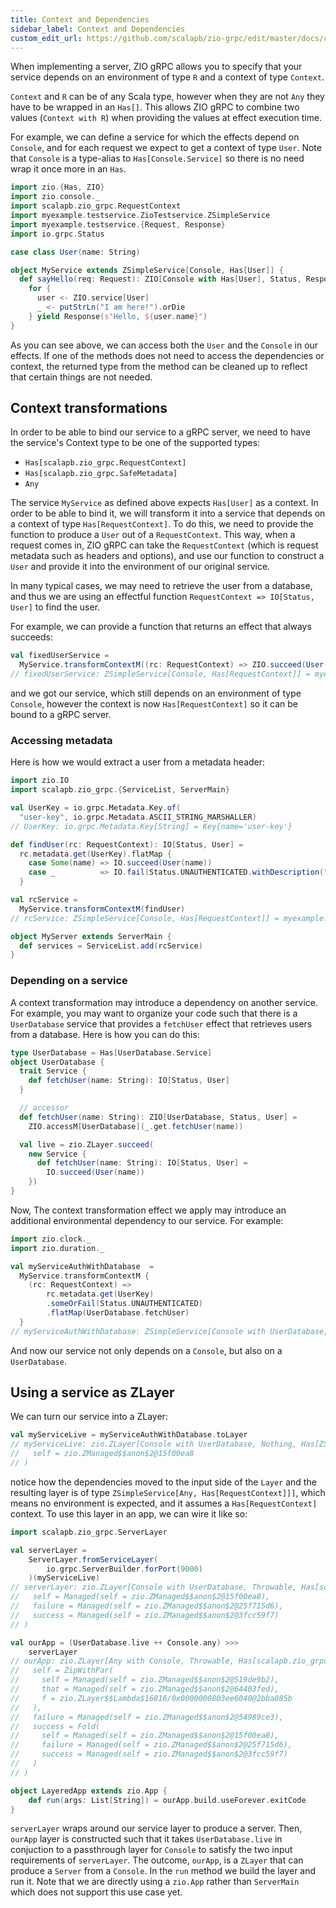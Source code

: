 ```yaml
---
title: Context and Dependencies
sidebar_label: Context and Dependencies
custom_edit_url: https://github.com/scalapb/zio-grpc/edit/master/docs/context.md
---
```


When implementing a server, ZIO gRPC allows you to specify that your service
depends on an environment of type `R` and a context of type `Context`.

`Context` and `R` can be of any Scala type, however when they are not `Any` they have to be wrapped in an `Has[]`. This allows ZIO gRPC to combine two values (`Context with R`) when providing the values at effect execution time.

For example, we can define a service for which the effects depend on `Console`, and for each request we expect to get a context of type `User`. Note that `Console` is a type-alias to `Has[Console.Service]` so there is no need wrap it once more in an `Has`.

```scala
import zio.{Has, ZIO}
import zio.console._
import scalapb.zio_grpc.RequestContext
import myexample.testservice.ZioTestservice.ZSimpleService
import myexample.testservice.{Request, Response}
import io.grpc.Status

case class User(name: String)

object MyService extends ZSimpleService[Console, Has[User]] {
  def sayHello(req: Request): ZIO[Console with Has[User], Status, Response] =
    for {
      user <- ZIO.service[User]
      _ <- putStrLn("I am here!").orDie
    } yield Response(s"Hello, ${user.name}")
}
```

As you can see above, we can access both the `User` and the `Console` in our effects. If one of the methods does not need to access the dependencies or context, the returned type from the method can be cleaned up to reflect that certain things are not needed.

## Context transformations

In order to be able to bind our service to a gRPC server, we need to have the
service's Context type to be one of the supported types:
* `Has[scalapb.zio_grpc.RequestContext]`
* `Has[scalapb.zio_grpc.SafeMetadata]`
* `Any`

The service `MyService` as defined above expects `Has[User]` as a context. In order to be able to bind it, we will transform it into a service that depends on a context of type `Has[RequestContext]`. To do this, we need to provide the function to produce a `User` out of a `RequestContext`. This way, when a request comes in, ZIO gRPC can take the `RequestContext` (which is request metadata such as headers and options), and use our function to construct a `User` and provide it into the environment of our original service.

In many typical cases, we may need to retrieve the user from a database, and thus we are using an effectful function `RequestContext => IO[Status, User]` to find the user.

For example, we can provide a function that returns an effect that always succeeds:

```scala
val fixedUserService =
  MyService.transformContextM((rc: RequestContext) => ZIO.succeed(User("foo")))
// fixedUserService: ZSimpleService[Console, Has[RequestContext]] = myexample.testservice.ZioTestservice$ZSimpleService$$anon$6$$anon$7@5d50c6f9
```

and we got our service, which still depends on an environment of type `Console`, however the context is now `Has[RequestContext]` so it can be bound to a gRPC server.

### Accessing metadata

Here is how we would extract a user from a metadata header:
```scala
import zio.IO
import scalapb.zio_grpc.{ServiceList, ServerMain}

val UserKey = io.grpc.Metadata.Key.of(
  "user-key", io.grpc.Metadata.ASCII_STRING_MARSHALLER)
// UserKey: io.grpc.Metadata.Key[String] = Key{name='user-key'}

def findUser(rc: RequestContext): IO[Status, User] =
  rc.metadata.get(UserKey).flatMap {
    case Some(name) => IO.succeed(User(name))
    case _          => IO.fail(Status.UNAUTHENTICATED.withDescription("No access!"))
  }

val rcService =
  MyService.transformContextM(findUser)
// rcService: ZSimpleService[Console, Has[RequestContext]] = myexample.testservice.ZioTestservice$ZSimpleService$$anon$6$$anon$7@6e4166f6

object MyServer extends ServerMain {
  def services = ServiceList.add(rcService)
}
```

### Depending on a service

A context transformation may introduce a dependency on another service. For example, you
may want to organize your code such that there is a `UserDatabase` service that provides
a `fetchUser` effect that retrieves users from a database. Here is how you can do this:

```scala
type UserDatabase = Has[UserDatabase.Service]
object UserDatabase {
  trait Service {
    def fetchUser(name: String): IO[Status, User]
  }

  // accessor
  def fetchUser(name: String): ZIO[UserDatabase, Status, User] =
    ZIO.accessM[UserDatabase](_.get.fetchUser(name))

  val live = zio.ZLayer.succeed(
    new Service {
      def fetchUser(name: String): IO[Status, User] =
        IO.succeed(User(name))
    })
}
```

Now,
The context transformation effect we apply may introduce an additional environmental dependency to our service. For example:
```scala
import zio.clock._
import zio.duration._

val myServiceAuthWithDatabase  =
  MyService.transformContextM {
    (rc: RequestContext) =>
        rc.metadata.get(UserKey)
        .someOrFail(Status.UNAUTHENTICATED)
        .flatMap(UserDatabase.fetchUser)
  }
// myServiceAuthWithDatabase: ZSimpleService[Console with UserDatabase, Has[RequestContext]] = myexample.testservice.ZioTestservice$ZSimpleService$$anon$6$$anon$7@46db627e
```

And now our service not only depends on a `Console`, but also on a `UserDatabase`.

## Using a service as ZLayer
We can turn our service into a ZLayer:

```scala
val myServiceLive = myServiceAuthWithDatabase.toLayer
// myServiceLive: zio.ZLayer[Console with UserDatabase, Nothing, Has[ZSimpleService[Any, Has[RequestContext]]]] = Managed(
//   self = zio.ZManaged$$anon$2@15f00ea8
// )
```

notice how the dependencies moved to the input side of the `Layer` and the resulting layer is of
type `ZSimpleService[Any, Has[RequestContext]]]`, which means no environment is expected, and it assumes
a `Has[RequestContext]` context. To use this layer in an app, we can wire it like so:

```scala
import scalapb.zio_grpc.ServerLayer

val serverLayer =
    ServerLayer.fromServiceLayer(
        io.grpc.ServerBuilder.forPort(9000)
    )(myServiceLive)
// serverLayer: zio.ZLayer[Console with UserDatabase, Throwable, Has[scalapb.zio_grpc.Server.Service]] = Fold(
//   self = Managed(self = zio.ZManaged$$anon$2@15f00ea8),
//   failure = Managed(self = zio.ZManaged$$anon$2@25f715d6),
//   success = Managed(self = zio.ZManaged$$anon$2@3fcc59f7)
// )

val ourApp = (UserDatabase.live ++ Console.any) >>>
    serverLayer
// ourApp: zio.ZLayer[Any with Console, Throwable, Has[scalapb.zio_grpc.Server.Service]] = Fold(
//   self = ZipWithPar(
//     self = Managed(self = zio.ZManaged$$anon$2@519de9b2),
//     that = Managed(self = zio.ZManaged$$anon$2@64403fed),
//     f = zio.ZLayer$$Lambda$16816/0x0000000803ee6040@2bba085b
//   ),
//   failure = Managed(self = zio.ZManaged$$anon$2@54989ce3),
//   success = Fold(
//     self = Managed(self = zio.ZManaged$$anon$2@15f00ea8),
//     failure = Managed(self = zio.ZManaged$$anon$2@25f715d6),
//     success = Managed(self = zio.ZManaged$$anon$2@3fcc59f7)
//   )
// )

object LayeredApp extends zio.App {
    def run(args: List[String]) = ourApp.build.useForever.exitCode
}
```

`serverLayer` wraps around our service layer to produce a server. Then, `ourApp` layer is constructed such that it takes `UserDatabase.live` in conjuction to a passthrough layer for `Console` to satisfy the two input requirements of `serverLayer`. The outcome, `ourApp`, is a `ZLayer` that can produce a `Server` from a `Console`. In the `run` method we build the layer and run it. Note that we are directly using a `zio.App` rather than `ServerMain` which does
not support this use case yet.
